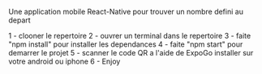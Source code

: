 Une application mobile React-Native pour trouver un nombre defini au depart

1 - clooner le repertoire
2 - ouvrer un terminal dans le repertoire
3 - faite "npm install" pour installer les dependances
4 - faite "npm start" pour demarrer le projet
5 - scanner le code QR a l'aide de ExpoGo installer sur votre android ou iphone
6 - Enjoy
